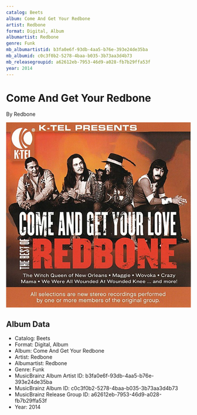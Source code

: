 ```yaml
---
catalog: Beets
album: Come And Get Your Redbone
artist: Redbone
format: Digital, Album
albumartist: Redbone
genre: Funk
mb_albumartistid: b3fa0e6f-93db-4aa5-b76e-393e24de35ba
mb_albumid: c0c3f0b2-5278-4baa-b035-3b73aa3d4b73
mb_releasegroupid: a62612eb-7953-46d9-a028-fb7b29ffa53f
year: 2014
---
```


# Come And Get Your Redbone

By Redbone

![](../../assets/beetscovers/Redbone-Come_And_Get_Your_Redbone.jpg)

## Album Data

- Catalog: Beets
- Format: Digital, Album
- Album: Come And Get Your Redbone
- Artist: Redbone
- Albumartist: Redbone
- Genre: Funk
- MusicBrainz Album Artist ID: b3fa0e6f-93db-4aa5-b76e-393e24de35ba
- MusicBrainz Album ID: c0c3f0b2-5278-4baa-b035-3b73aa3d4b73
- MusicBrainz Release Group ID: a62612eb-7953-46d9-a028-fb7b29ffa53f
- Year: 2014

